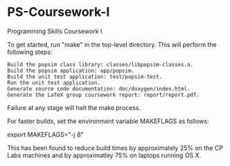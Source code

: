 PS-Coursework-I
===============

Programming Skills Coursework I

To get started, run "make" in the top-level directory.  This will perform the following steps:

	Build the popsim class library: classes/libpopsim-classes.a.
	Build the popsim application: app/popsim.
	Build the unit test application: test/popsim-test.
	Run the unit test application.
	Generate source code documentation: doc/doxygen/index.html.
	Generate the LaTeX group coursework report: report/report.pdf.	

Failure at any stage will halt the make process.

For faster builds, set the environment variable MAKEFLAGS as follows:

export MAKEFLAGS="-j 8"

This has been found to reduce build times by approximately 25% on the CP Labs machines and by approximatley 75% on laptops running OS X.